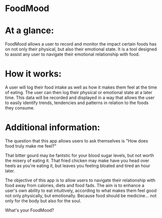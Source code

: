 # FoodMood

# At a glance:
FoodMood allows a user to record and monitor the impact certain foods has on not only their physical, but also their emotional state. It is a tool designed to assist any  user to navigate their emotional relationship with food. 

# How it works:
A user will log their food intake as well as how it makes them feel at the time of eating. The user can then log their physical or emotional state at a later time. This data will be recorded and displayed in a way that allows the user to easily identify trends, tendencies and patterns in relation to the foods they consume.

# Additional information:
The question that this app allows users to ask themselves is "How does food truly make me feel?"  

That bitter gourd may be fantstic for your blood sugar levels, but not worth the misery of eating it.
That fried chicken may make have you head over heels as you're eating it, but leaves you feeling bloated and tired an hour later.

The objective of this app is to allow users to navigate their relationship with food away from calories, diets and food fads. The aim is to enhance a user's own ability to eat intuitively, according to what makes them feel good not only physically, but emotionally. Because food should be medicine... not only for the body but also for the soul.

What's your FoodMood?
